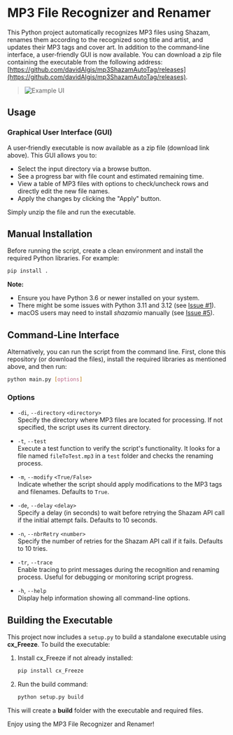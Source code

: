 # MP3 File Recognizer and Renamer

This Python project automatically recognizes MP3 files using Shazam, renames them according to the recognized song title and artist, and updates their MP3 tags and cover art. In addition to the command‑line interface, a user‑friendly GUI is now available. You can download a zip file containing the executable from the following address: [https://github.com/davidAlgis/mp3ShazamAutoTag/releases](https://github.com/davidAlgis/mp3ShazamAutoTag/releases).

> ![Example UI](example-ui.jpeg)

## Usage

### Graphical User Interface (GUI)

A user‑friendly executable is now available as a zip file (download link above). This GUI allows you to:
- Select the input directory via a browse button.
- See a progress bar with file count and estimated remaining time.
- View a table of MP3 files with options to check/uncheck rows and directly edit the new file names.
- Apply the changes by clicking the "Apply" button.

Simply unzip the file and run the executable.


## Manual Installation

Before running the script, create a clean environment and install the required Python libraries. For example:

```bash
pip install .
```

**Note:**  
- Ensure you have Python 3.6 or newer installed on your system.  
- There might be some issues with Python 3.11 and 3.12 (see [Issue #1](https://github.com/davidAlgis/mp3ShazamAutoTag/issues/1)).  
- macOS users may need to install *shazamio* manually (see [Issue #5](https://github.com/davidAlgis/mp3ShazamAutoTag/issues/5)).


## Command‑Line Interface

Alternatively, you can run the script from the command line. First, clone this repository (or download the files), install the required libraries as mentioned above, and then run:

```bash
python main.py [options]
```

### Options

- `-di`, `--directory` `<directory>`  
  Specify the directory where MP3 files are located for processing. If not specified, the script uses its current directory.

- `-t`, `--test`  
  Execute a test function to verify the script's functionality. It looks for a file named `fileToTest.mp3` in a `test` folder and checks the renaming process.

- `-m`, `--modify` `<True/False>`  
  Indicate whether the script should apply modifications to the MP3 tags and filenames. Defaults to `True`.

- `-de`, `--delay` `<delay>`  
  Specify a delay (in seconds) to wait before retrying the Shazam API call if the initial attempt fails. Defaults to 10 seconds.

- `-n`, `--nbrRetry` `<number>`  
  Specify the number of retries for the Shazam API call if it fails. Defaults to 10 tries.

- `-tr`, `--trace`  
  Enable tracing to print messages during the recognition and renaming process. Useful for debugging or monitoring script progress.

- `-h`, `--help`  
  Display help information showing all command-line options.

## Building the Executable

This project now includes a `setup.py` to build a standalone executable using **cx_Freeze**. To build the executable:

1. Install cx_Freeze if not already installed:

   ```bash
   pip install cx_Freeze
   ```

2. Run the build command:

   ```bash
   python setup.py build
   ```

This will create a **build** folder with the executable and required files.

Enjoy using the MP3 File Recognizer and Renamer!
